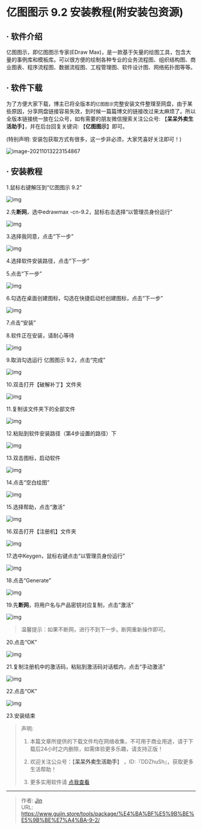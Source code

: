 # 亿图图示 9.2 安装教程(附安装包资源)


## · 软件介绍

亿图图示，即亿图图示专家(EDraw Max)，是一款基于矢量的绘图工具，包含大量的事例库和模板库。可以很方便的绘制各种专业的业务流程图、组织结构图、商业图表、程序流程图、数据流程图、工程管理图、软件设计图、网络拓扑图等等。


## · 软件下载
为了方便大家下载，博主已将全版本的`亿图图示`完整安装文件整理至网盘，由于某些原因，分享网盘链接容易失效，到时候一篇篇博文的链接改过来太麻烦了。所以全版本链接统一放在公众号，如有需要的朋友微信搜索关注公众号: 【**呆呆外卖生活助手**】，并在后台回复关键词: 【**亿图图示**】即可。

(特别声明: 安装包获取方式有很多，这一步非必须，大家凭喜好关注即可！)

![image-20211013223154867](https://img.gujin.store/img/image-20211013223154867.png)

## · 安装教程

1.鼠标右键解压到“亿图图示 9.2”

![img](https://img.gujin.store/img/v2-7975a5a51c89221f14e0529d35d0c8c9_720w.png)

2.先**断网**，选中edrawmax -cn-9.2，鼠标右击选择“以管理员身份运行”

![img](https://img.gujin.store/img/v2-244671cf0cb8d9616302e6bc8ea12a99_720w.png)

3.选择我同意，点击“下一步”

![img](https://img.gujin.store/img/v2-66689a935ed3235968f7d8116d30419d_720w.png)

4.选择软件安装路径，点击“下一步”

5.点击“下一步”

![img](https://img.gujin.store/img/v2-8741bd3ed6ece33fda861b16490ee153_720w.png)

6.勾选在桌面创建图标，勾选在快捷启动栏创建图标，点击“下一步”

![img](https://img.gujin.store/img/v2-e83852d52efe80c26d4218658d55049a_720w.png)

7.点击“安装”

8.软件正在安装，请耐心等待

![img](https://img.gujin.store/img/v2-a23e04df7d0679fe4e292f1b186841f5_720w.png)

9.取消勾选运行 亿图图示 9.2，点击“完成”

![img](https://img.gujin.store/img/v2-94f866f1c7d8950984a981b0e610024f_720w.png)

10.双击打开【破解补丁】文件夹

![img](https://img.gujin.store/img/v2-0d8cbb82c26e973c014c8c0d4106fe2a_720w.png)

11.复制该文件夹下的全部文件

![img](https://img.gujin.store/img/v2-8cd4a08f197523454533a16c32468fc3_720w.png)

12.粘贴到软件安装路径（第4步设置的路径）下

![img](https://img.gujin.store/img/v2-021783fe10986892645259e63d0751f8_720w.png)

13.双击图标，启动软件

![img](https://img.gujin.store/img/v2-5f368c585d0b7ec21b249a78b7aef3fa_720w.png)

14.点击“空白绘图”

![img](https://img.gujin.store/img/v2-1500497a6654fd57e03646e23ac2736e_720w.png)

15.选择帮助，点击“激活”

![img](https://img.gujin.store/img/v2-94aaf83333c6d91328bae01967f393a9_720w.png)

16.双击打开【注册机】文件夹

![img](https://img.gujin.store/img/v2-7f20e9578c5c2a82ef2aa1a264ab07a0_720w.png)

17.选中Keygen，鼠标右键点击“以管理员身份运行”

![img](https://img.gujin.store/img/v2-a8abe7247d75fdbac10b5e9154f28dec_720w.png)

18.点击“Generate”

![img](https://img.gujin.store/img/v2-402e6b3d3a6e7caa06ad12b66c7f7504_720w.png)

19.先**断网**，将用户名与产品密钥对应复制，点击“激活”

![img](https://img.gujin.store/img/v2-2a58ca4d0f153b203f152f5094ba9abc_720w.png)

> 温馨提示：如果不断网，进行不到下一步。断网重新操作即可。

20.点击“OK”

![img](https://img.gujin.store/img/v2-3cff5c658789db4e521f34a1e840227e_720w.png)

21.复制注册机中的激活码，粘贴到激活码对话框内，点击“手动激活”

![img](https://img.gujin.store/img/v2-e78afe4b5baaf48f515b3c4cbd35fc0f_720w.png)

22.点击“OK”

![img](https://img.gujin.store/img/v2-757ecf05e0ea9f02cb71294e229c8c4f_720w.png)

23.安装结束




> 声明: 
>
> 1. 本篇文章所提供的下载文件均在网络收集，不可用于商业用途，请于下载后24小时之内删除，如需体验更多乐趣，请支持正版！
>
> 2. 欢迎关注公众号：【**呆呆外卖生活助手**】 ，ID:『DDZhuSh』，获取更多生活帮助！
>
> 3. 更多实用软件请  [点我查看](/tools)


---

> 作者: [Jin](https://img.gujin.store/img/favicon.ico)  
> URL: https://www.gujin.store/tools/package/%E4%BA%BF%E5%9B%BE%E5%9B%BE%E7%A4%BA-9-2/  

